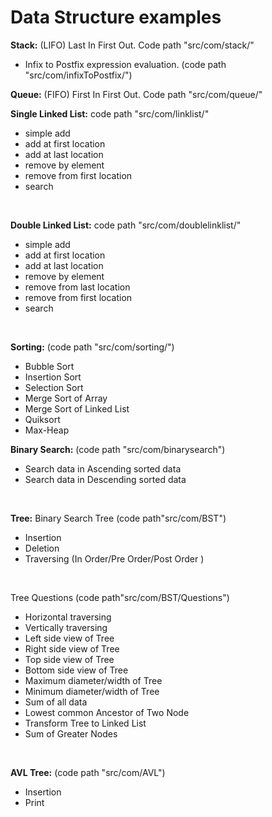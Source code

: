 # Data Structure examples<br/>

<b>Stack:</b> (LIFO) Last In First Out. Code path "src/com/stack/" <br/>
* Infix to Postfix expression evaluation. (code path "src/com/infixToPostfix/")<br/>

<b>Queue:</b> (FIFO) First In First Out. Code path "src/com/queue/" <br/>

<b>Single Linked List:</b> code path "src/com/linklist/" <br/>
* simple add
* add at first location
* add at last location
* remove by element
* remove from first location
* search
<br/>

<b>Double Linked List:</b> code path "src/com/doublelinklist/" <br/>
* simple add
* add at first location
* add at last location
* remove by element
* remove from last location
* remove from first location
* search
<br/>

<b>Sorting:</b> (code path "src/com/sorting/")<br/>
* Bubble Sort <br/>
* Insertion Sort <br/>
* Selection Sort <br/>
* Merge Sort of Array <br/>
* Merge Sort of Linked List <br/>
* Quiksort <br/>
* Max-Heap <br/>

<b>Binary Search:</b> (code path "src/com/binarysearch")<br/>
* Search data in Ascending sorted data
* Search data in Descending sorted data
<br/>

<b>Tree:</b>
Binary Search Tree (code path"src/com/BST")<br/>
* Insertion
* Deletion
* Traversing (In Order/Pre Order/Post Order )
<br/>

Tree Questions (code path"src/com/BST/Questions")<br/>
* Horizontal traversing
* Vertically traversing
* Left side view of Tree
* Right side view of Tree
* Top side view of Tree
* Bottom side view of Tree
* Maximum diameter/width of Tree
* Minimum diameter/width of Tree
* Sum of all data
* Lowest common Ancestor of Two Node
* Transform Tree to Linked List
* Sum of Greater Nodes
<br/>

<b> AVL Tree:</b> (code path "src/com/AVL")<br/>
* Insertion
* Print 








